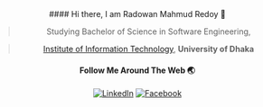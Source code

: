 <div align="center">
#### Hi there, I am Radowan Mahmud Redoy 👋
  
> Studying Bachelor of Science in Software Engineering,
  
> [Institute of Information Technology](http://iit.du.ac.bd), **University of Dhaka**

#### Follow Me Around The Web 🌏
<a target="_blank" href="https://www.linkedin.com/in/radowan-mahmud-redoy-35b9931b4/"><img src="https://img.shields.io/badge/LinkedIn-%230077B5.svg?&style=plastic&logo=linkedin&logoColor=white" alt="LinkedIn"></a>
<a target="_blank" href="https://www.facebook.com/radowan.mahmud.3/"><img src="https://img.shields.io/badge/Facebook-%231877F2.svg?&style=plastic&logo=Facebook&logoColor=white" alt="Facebook"></a>
</div>

<!--
**RadowanMahmud/RadowanMahmud** is a ✨ _special_ ✨ repository because its `README.md` (this file) appears on your GitHub profile.

Here are some ideas to get you started:

- 🔭 I’m currently working on ...
- 🌱 I’m currently learning ...
- 👯 I’m looking to collaborate on ...
- 🤔 I’m looking for help with ...
- 💬 Ask me about ...
- 📫 How to reach me: ...
- 😄 Pronouns: ...
- ⚡ Fun fact: ...
-->
